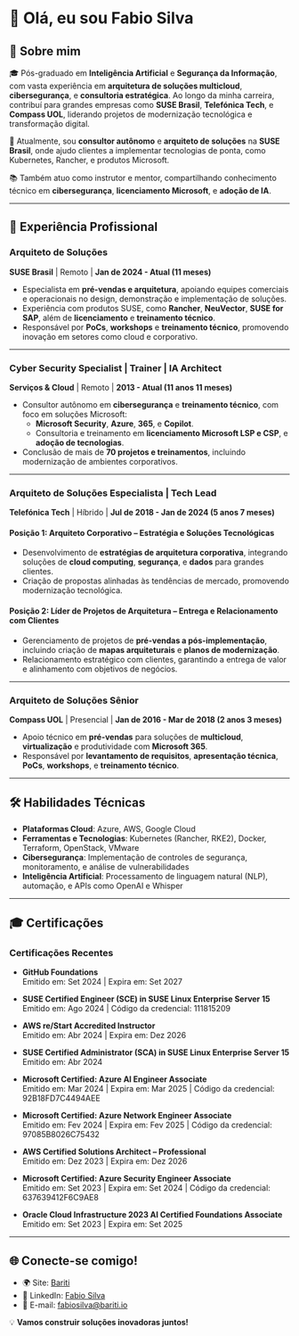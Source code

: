 # 👋 Olá, eu sou Fabio Silva

## 🌟 Sobre mim

🎓 Pós-graduado em **Inteligência Artificial** e **Segurança da Informação**, com vasta experiência em **arquitetura de soluções multicloud**, **cibersegurança**, e **consultoria estratégica**. Ao longo da minha carreira, contribuí para grandes empresas como **SUSE Brasil**, **Telefónica Tech**, e **Compass UOL**, liderando projetos de modernização tecnológica e transformação digital.

💼 Atualmente, sou **consultor autônomo** e **arquiteto de soluções** na **SUSE Brasil**, onde ajudo clientes a implementar tecnologias de ponta, como Kubernetes, Rancher, e produtos Microsoft.

📚 Também atuo como instrutor e mentor, compartilhando conhecimento técnico em **cibersegurança**, **licenciamento Microsoft**, e **adoção de IA**.

---

## 🚀 Experiência Profissional

### **Arquiteto de Soluções**  
**SUSE Brasil** | Remoto | **Jan de 2024 - Atual (11 meses)**  
- Especialista em **pré-vendas e arquitetura**, apoiando equipes comerciais e operacionais no design, demonstração e implementação de soluções.  
- Experiência com produtos SUSE, como **Rancher**, **NeuVector**, **SUSE for SAP**, além de **licenciamento** e **treinamento técnico**.  
- Responsável por **PoCs**, **workshops** e **treinamento técnico**, promovendo inovação em setores como cloud e corporativo.  

---

### **Cyber Security Specialist | Trainer | IA Architect**  
**Serviços & Cloud** | Remoto | **2013 - Atual (11 anos 11 meses)**  
- Consultor autônomo em **cibersegurança** e **treinamento técnico**, com foco em soluções Microsoft:  
  - **Microsoft Security**, **Azure**, **365**, e **Copilot**.  
  - Consultoria e treinamento em **licenciamento Microsoft LSP e CSP**, e **adoção de tecnologias**.  
- Conclusão de mais de **70 projetos e treinamentos**, incluindo modernização de ambientes corporativos.

---

### **Arquiteto de Soluções Especialista | Tech Lead**  
**Telefónica Tech** | Híbrido | **Jul de 2018 - Jan de 2024 (5 anos 7 meses)**  

#### **Posição 1: Arquiteto Corporativo – Estratégia e Soluções Tecnológicas**  
- Desenvolvimento de **estratégias de arquitetura corporativa**, integrando soluções de **cloud computing**, **segurança**, e **dados** para grandes clientes.  
- Criação de propostas alinhadas às tendências de mercado, promovendo modernização tecnológica.  

#### **Posição 2: Líder de Projetos de Arquitetura – Entrega e Relacionamento com Clientes**  
- Gerenciamento de projetos de **pré-vendas a pós-implementação**, incluindo criação de **mapas arquiteturais** e **planos de modernização**.  
- Relacionamento estratégico com clientes, garantindo a entrega de valor e alinhamento com objetivos de negócios.  

---

### **Arquiteto de Soluções Sênior**  
**Compass UOL** | Presencial | **Jan de 2016 - Mar de 2018 (2 anos 3 meses)**  
- Apoio técnico em **pré-vendas** para soluções de **multicloud**, **virtualização** e produtividade com **Microsoft 365**.  
- Responsável por **levantamento de requisitos**, **apresentação técnica**, **PoCs**, **workshops**, e **treinamento técnico**.  

---

## 🛠️ Habilidades Técnicas

- **Plataformas Cloud**: Azure, AWS, Google Cloud  
- **Ferramentas e Tecnologias**: Kubernetes (Rancher, RKE2), Docker, Terraform, OpenStack, VMware  
- **Cibersegurança**: Implementação de controles de segurança, monitoramento, e análise de vulnerabilidades  
- **Inteligência Artificial**: Processamento de linguagem natural (NLP), automação, e APIs como OpenAI e Whisper  

---

## 🎓 Certificações

### **Certificações Recentes**
- **GitHub Foundations**  
  Emitido em: Set 2024 | Expira em: Set 2027  
  
  
- **SUSE Certified Engineer (SCE) in SUSE Linux Enterprise Server 15**  
  Emitido em: Ago 2024 | Código da credencial: 111815209  
  
  
- **AWS re/Start Accredited Instructor**  
  Emitido em: Abr 2024 | Expira em: Dez 2026  
  

- **SUSE Certified Administrator (SCA) in SUSE Linux Enterprise Server 15**  
  Emitido em: Abr 2024  
  

- **Microsoft Certified: Azure AI Engineer Associate**  
  Emitido em: Mar 2024 | Expira em: Mar 2025 | Código da credencial: 92B18FD7C4494AEE  
  

- **Microsoft Certified: Azure Network Engineer Associate**  
  Emitido em: Fev 2024 | Expira em: Fev 2025 | Código da credencial: 97085B8026C75432  
  

- **AWS Certified Solutions Architect – Professional**  
  Emitido em: Dez 2023 | Expira em: Dez 2026  
  

- **Microsoft Certified: Azure Security Engineer Associate**  
  Emitido em: Set 2023 | Expira em: Set 2024 | Código da credencial: 637639412F6C9AE8  
  

- **Oracle Cloud Infrastructure 2023 AI Certified Foundations Associate**  
  Emitido em: Set 2023 | Expira em: Set 2025  
  

---

## 🌐 Conecte-se comigo!

- 🌍 Site: [Bariti](https://www.bariti.io)  
- 💼 LinkedIn: [Fabio Silva](https://www.linkedin.com/in/fabiosilva)  
- 📧 E-mail: [fabiosilva@bariti.io](mailto:fabiosilva@bariti.io)  

💡 **Vamos construir soluções inovadoras juntos!**
